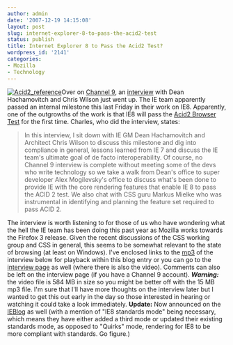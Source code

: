 ```yaml
---
author: admin
date: '2007-12-19 14:15:08'
layout: post
slug: internet-explorer-8-to-pass-the-acid2-test
status: publish
title: Internet Explorer 8 to Pass the Acid2 Test?
wordpress_id: '2141'
categories:
- Mozilla
- Technology
---
```


[![Acid2\_reference](http://farm3.static.flickr.com/2346/2122831315_7518bea67d_o.png)](http://www.flickr.com/photos/albill/2122831315/ "Acid2_reference by albill, on Flickr")Over
on [Channel 9](http://channel9.msdn.com/), an
[interview](http://channel9.msdn.com/ShowPost.aspx?PostID=367207#367207)
with Dean Hachamovitch and Chris Wilson just went up. The IE team
apparently passed an internal milestone this last Friday in their work
on IE8. Apparently, one of the outgrowths of the work is that IE8 will
pass the [Acid2 Browser Test](http://www.webstandards.org/action/acid2/)
for the first time. Charles, who did the interview, states:

> In this interview, I sit down with IE GM Dean Hachamovitch and
> Architect Chris Wilson to discuss this milestone and dig into
> compliance in general, lessons learned from IE 7 and discuss the IE
> team's ultimate goal of de facto interoperability. Of course, no
> Channel 9 interview is complete without meeting some of the devs who
> write technology so we take a walk from Dean's office to super
> developer Alex Mogilevsky's office to discuss what's been done to
> provide IE with the core rendering features that enable IE 8 to pass
> the ACID 2 test. We also chat with CSS guru Markus Mielke who was
> instrumental in identifying and planning the feature set required to
> pass ACID 2.

The interview is worth listening to for those of us who have wondering
what the hell the IE team has been doing this past year as Mozilla works
towards the Firefox 3 release. Given the recent discussions of the CSS
working group and CSS in general, this seems to be somewhat relevant to
the state of browsing (at least on Windows). I've enclosed links to the
[mp3](http://mschnlnine.vo.llnwd.net/d1/ch9/0/IE8ACID2_ch9.mp3) of the
interview below for playback within this blog entry or you can go to the
[interview
page](http://channel9.msdn.com/ShowPost.aspx?PostID=367207#367207) as
well (where there is also the video). Comments can also be left on the
interview page (if you have a Channel 9 account). ***Warning:*** the
video file is 584 MB in size so you might be better off with the 15 MB
mp3 file. I'm sure that I'll have more thoughts on the interview later
but I wanted to get this out early in the day so those interested in
hearing or watching it could take a look immediately. **Update:** Now
announced on the
[IEBlog](http://blogs.msdn.com/ie/archive/2007/12/19/internet-explorer-8-and-acid2-a-milestone.aspx)
as well (with a mention of "IE8 standards mode" being necessary, which
means they have either added a third mode or updated their existing
standards mode, as opposed to "Quirks" mode, rendering for IE8 to be
more compliant with standards. Go figure.)
